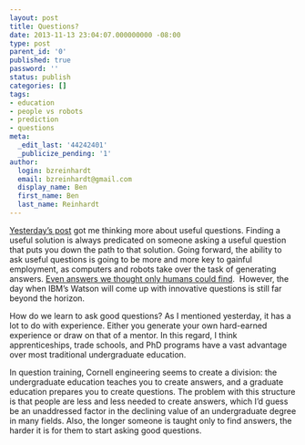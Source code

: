 ```yaml
---
layout: post
title: Questions?
date: 2013-11-13 23:04:07.000000000 -08:00
type: post
parent_id: '0'
published: true
password: ''
status: publish
categories: []
tags:
- education
- people vs robots
- prediction
- questions
meta:
  _edit_last: '44242401'
  _publicize_pending: '1'
author:
  login: bzreinhardt
  email: bzreinhardt@gmail.com
  display_name: Ben
  first_name: Ben
  last_name: Reinhardt
---
```

<p><a title="Helping Out" href="http://benjaminreinhardt.wordpress.com/2013/11/12/helping-out/" target="_blank">Yesterday’s post</a> got me thinking more about useful questions. Finding a useful solution is always predicated on someone asking a useful question that puts you down the path to that solution. Going forward, the ability to ask useful questions is going to be more and more key to gainful employment, as computers and robots take over the task of generating answers. <a href="http://www-03.ibm.com/innovation/us/watson/watson_in_healthcare.shtml" target="_blank">Even answers we thought only humans could find</a>.  However, the day when IBM’s Watson will come up with innovative questions is still far beyond the horizon.</p>
<p>How do we learn to ask good questions? As I mentioned yesterday, it has a lot to do with experience. Either you generate your own hard-earned experience or draw on that of a mentor. In this regard, I think apprenticeships, trade schools, and PhD programs have a vast advantage over most traditional undergraduate education.</p>
<p>In question training, Cornell engineering seems to create a division: the undergraduate education teaches you to create answers, and a graduate education prepares you to create questions. The problem with this structure is that people are less and less needed to create answers, which I’d guess be an unaddressed factor in the declining value of an undergraduate degree in many fields. Also, the longer someone is taught only to find answers, the harder it is for them to start asking good questions.</p>
